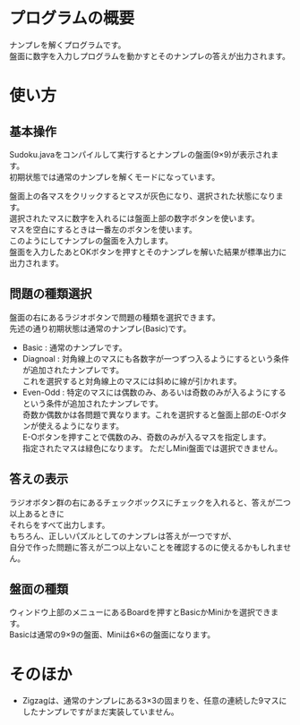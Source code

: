 ﻿# プログラムの概要
ナンプレを解くプログラムです。  
盤面に数字を入力しプログラムを動かすとそのナンプレの答えが出力されます。

# 使い方
## 基本操作
Sudoku.javaをコンパイルして実行するとナンプレの盤面(9×9)が表示されます。  
初期状態では通常のナンプレを解くモードになっています。  

盤面上の各マスをクリックするとマスが灰色になり、選択された状態になります。  
選択されたマスに数字を入れるには盤面上部の数字ボタンを使います。  
マスを空白にするときは一番左のボタンを使います。  
このようにしてナンプレの盤面を入力します。  
盤面を入力したあとOKボタンを押すとそのナンプレを解いた結果が標準出力に出力されます。  

## 問題の種類選択
盤面の右にあるラジオボタンで問題の種類を選択できます。  
先述の通り初期状態は通常のナンプレ(Basic)です。  

* Basic    : 通常のナンプレです。  
* Diagnoal : 対角線上のマスにも各数字が一つずつ入るようにするという条件が追加されたナンプレです。  
             これを選択すると対角線上のマスには斜めに線が引かれます。
* Even-Odd : 特定のマスには偶数のみ、あるいは奇数のみが入るようにするという条件が追加されたナンプレです。  
             奇数か偶数かは各問題で異なります。これを選択すると盤面上部のE-Oボタンが使えるようになります。  
             E-Oボタンを押すことで偶数のみ、奇数のみが入るマスを指定します。  
             指定されたマスは緑色になります。
             ただしMini盤面では選択できません。

## 答えの表示
ラジオボタン群の右にあるチェックボックスにチェックを入れると、答えが二つ以上あるときに  
それらをすべて出力します。  
もちろん、正しいパズルとしてのナンプレは答えが一つですが、  
自分で作った問題に答えが二つ以上ないことを確認するのに使えるかもしれません。

## 盤面の種類
ウィンドウ上部のメニューにあるBoardを押すとBasicかMiniかを選択できます。  
Basicは通常の9×9の盤面、Miniは6×6の盤面になります。

# そのほか
* Zigzagは、通常のナンプレにある3×3の固まりを、任意の連続した9マスにしたナンプレですがまだ実装していません。
　
